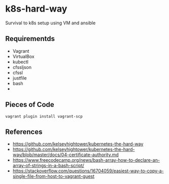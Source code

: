 # k8s-hard-way
Survival to k8s setup using VM and ansible
## Requirementds
- Vagrant
- VirtualBox
- kubectl
- cfssljson
- cfssl
- justfile
- bash
- 

## Pieces of Code
```
vagrant plugin install vagrant-scp
```
## References
- https://github.com/kelseyhightower/kubernetes-the-hard-way
- https://github.com/kelseyhightower/kubernetes-the-hard-way/blob/master/docs/04-certificate-authority.md
- https://www.freecodecamp.org/news/bash-array-how-to-declare-an-array-of-strings-in-a-bash-script/
- https://stackoverflow.com/questions/16704059/easiest-way-to-copy-a-single-file-from-host-to-vagrant-guest
